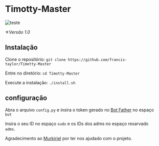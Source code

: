 # Timotty-Master
![teste](https://www.google.com.br/imgres?imgurl=https%3A%2F%2Fimage.winudf.com%2Fv2%2Fimage%2FY29tLm1la3VudS5kb3dubG9hZGJvdF9pY29uXzBfYzM0ODg5MTQ%2Ficon.png%3Fw%3D170%26fakeurl%3D1%26type%3D.png&imgrefurl=https%3A%2F%2Fapkpure.com%2Fdownload-bot%2Fcom.mekunu.downloadbot&docid=U4X_53kEW_SPkM&tbnid=5gN6hY1RTE9cmM%3A&vet=10ahUKEwjelPy_7ffWAhVFgpAKHdv7CNAQMwhSKCAwIA..i&w=170&h=170&client=ubuntu&bih=622&biw=1024&q=bot%20icon&ved=0ahUKEwjelPy_7ffWAhVFgpAKHdv7CNAQMwhSKCAwIA&iact=mrc&uact=8)

⚜️*Versão 1.0*

## Instalação

Clone o repositório:
`git clone https://github.com/francis-taylor/Timotty-Master`

Entre no diretório:
`cd Timotty-Master`

Execute a instalação:
`./install.sh`

## configuração
Abra o arquivo `config.py` e insira o token gerado no [Bot Father](https://t.me/BotFather) no espaço `bot`

Insira o seu ID no espaço `sudo` e os IDs dos adms no espaço resarvado `adms`.

Agradecimento ao [Murkiriel](https://t.me/Mkriel) por ter nos ajudado com o projeto.
